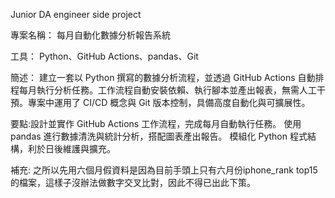 Junior DA engineer side project 

專案名稱： 每月自動化數據分析報告系統

工具： Python、GitHub Actions、pandas、Git

簡述：
建立一套以 Python 撰寫的數據分析流程，並透過 GitHub Actions 自動排程每月執行分析任務。工作流程自動安裝依賴、執行腳本並產出報表，無需人工干預。專案中運用了 CI/CD 概念與 Git 版本控制，具備高度自動化與可擴展性。

要點:設計並實作 GitHub Actions 工作流程，完成每月自動執行任務。
使用 pandas 進行數據清洗與統計分析，搭配圖表產出報告。
模組化 Python 程式結構，利於日後維護與擴充。

補充:
之所以先用六個月假資料是因為目前手頭上只有六月份iphone_rank top15的檔案，這樣子沒辦法做數字交叉比對，因此不得已出此下策。

